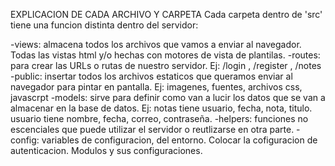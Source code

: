 EXPLICACION DE CADA ARCHIVO Y CARPETA
Cada carpeta dentro de 'src' tiene una funcion distinta dentro del servidor:

-views: almacena todos los archivos que vamos a enviar al navegador. Todas las vistas html y/o hechas con motores de vista de plantilas.
-routes: para crear las URLs o rutas de nuestro servidor. Ej: /login , /register , /notes
-public: insertar todos los archivos estaticos que queramos enviar al navegador para pintar en pantalla. Ej: imagenes, fuentes, archivos css, javascrpt
-models: sirve para definir como van a lucir los datos que se van a almacenar en la base de datos. 
        Ej: notas tiene usuario, fecha, nota, titulo. usuario tiene nombre, fecha, correo, contraseña.
-helpers: funciones no escenciales que puede utilizar el servidor o reutlizarse en otra parte.
-config: variables de configuracion, del entorno. Colocar la cofiguracion de autenticacion. Modulos y sus configuraciones.